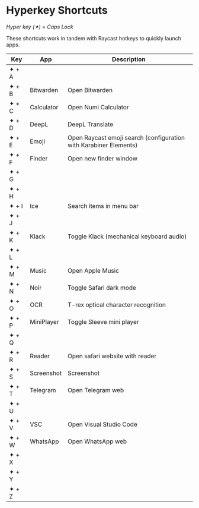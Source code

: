 # Hyperkey Shortcuts

*Hyper key (✦) = Caps Lock*

These shortcuts work in tandem with Raycast hotkeys to quickly launch apps.

| Key | App | Description |
|-----|-----|-------------|
| ✦ + A | | |
| ✦ + B | Bitwarden | Open Bitwarden |
| ✦ + C | Calculator | Open Numi Calculator |
| ✦ + D | DeepL | DeepL Translate |
| ✦ + E | Emoji | Open Raycast emoji search (configuration with Karabiner Elements) |
| ✦ + F | Finder | Open new finder window |
| ✦ + G | | |
| ✦ + H | | |
| ✦ + I | Ice | Search items in menu bar |
| ✦ + J | | |
| ✦ + K | Klack | Toggle Klack (mechanical keyboard audio) |
| ✦ + L | | |
| ✦ + M | Music | Open Apple Music |
| ✦ + N | Noir | Toggle Safari dark mode |
| ✦ + O | OCR | T-rex optical character recognition |
| ✦ + P | MiniPlayer | Toggle Sleeve mini player |
| ✦ + Q | | |
| ✦ + R | Reader | Open safari website with reader |
| ✦ + S | Screenshot | Screenshot |
| ✦ + T | Telegram | Open Telegram web |
| ✦ + U | | |
| ✦ + V | VSC | Open Visual Studio Code |
| ✦ + W | WhatsApp | Open WhatsApp web |
| ✦ + X | | |
| ✦ + Y | | |
| ✦ + Z | | |
